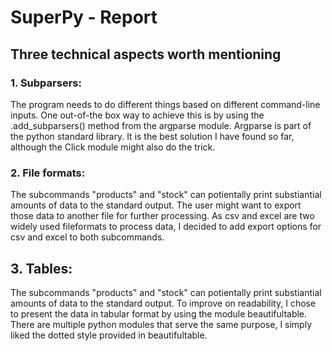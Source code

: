 # SuperPy - Report

## Three technical aspects worth mentioning

### 1. Subparsers:

The program needs to do different things based on different command-line inputs. One out-of-the box way to achieve this is by using the .add_subparsers() method from the argparse module. Argparse is part of the python standard library. It is the best solution I have found so far, although the Click module might also do the trick.

### 2. File formats:

The subcommands "products" and "stock" can potientally print substiantial amounts of data to the standard output. The user might want to export those data to another file for further processing. As csv and excel are two widely used fileformats to process data, I decided to add export options for csv and excel to both subcommands.

## 3. Tables:

The subcommands "products" and "stock" can potientally print substiantial amounts of data to the standard output. To improve on readability, I chose to present the data in tabular format by using the module beautifultable. There are multiple python modules that serve the same purpose, I simply liked the dotted style provided in beautifultable.
